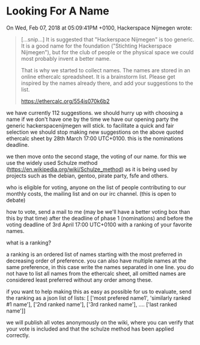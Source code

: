 # Looking For A Name

On Wed, Feb 07, 2018 at 05:09:41PM +0100, Hackerspace Nijmegen wrote:
> [...snip...]
> It is suggested that "Hackerspace Nijmegen" is too generic. It is a good 
> name for the foundation ("Stichting Hackerspace Nijmegen"), but for the 
> club of people or the physical space we could most probably invent a 
> better name.
> 
> That is why we started to collect names. The names are stored in an 
> online ethercalc spreadsheet. It is a brainstorm list. Please get 
> inspired by the names already there, and add your suggestions to the list.
> 
> https://ethercalc.org/554is070k6b2

we have currently 112 suggestions. we should hurry up with choosing a name if
we don't have one by the time we have our opening party the generic
hackerspacenijmegen will stick. to facilitate a quick and fair selection we
should stop making new suggestions on the above quoted ethercalc sheet by 28th
March 17:00 UTC+0100. this is the nominations deadline.

we then move onto the second stage, the voting of our name. for this we use
the widely used Schulze method
(https://en.wikipedia.org/wiki/Schulze_method) as it is being used by projects
such as the debian, gentoo, pirate party, fsfe and others.

who is eligible for voting, anyone on the list of people contributing to our
monthly costs, the mailing list and on our irc channel. (this is open to
debate)

how to vote, send a mail to me (may be we'll have a better voting box than
this by that time) after the deadline of phase 1 (nominations) and
before the voting deadline of 3rd April 17:00 UTC+0100 with a ranking of your
favorite names.

what is a ranking?

a ranking is an ordered list of names starting with the most preferred in
decreasing order of preference. you can also have multiple names at the same
preference, in this case write the names separated in one line. you do not
have to list all names from the ethercalc sheet, all omitted names are
considered least preferred without any order among these.

if you want to help making this as easy as possible for us to evaluate, send
the ranking as a json list of lists:
   [ ['most prefered name1', 'similarly ranked #1 name'],
     ['2nd ranked name'],
     ['3rd ranked name'], 
     ....
     ['last ranked name']]

we will publish all votes anonymously on the wiki, where you can verify that
your vote is included and that the schulze method has been applied correctly.
